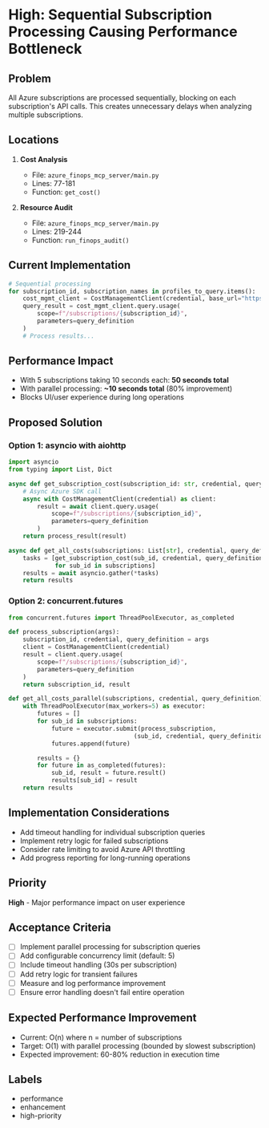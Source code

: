 # High: Sequential Subscription Processing Causing Performance Bottleneck

## Problem
All Azure subscriptions are processed sequentially, blocking on each subscription's API calls. This creates unnecessary delays when analyzing multiple subscriptions.

## Locations
1. **Cost Analysis**
   - File: `azure_finops_mcp_server/main.py`
   - Lines: 77-181
   - Function: `get_cost()`

2. **Resource Audit**
   - File: `azure_finops_mcp_server/main.py`
   - Lines: 219-244
   - Function: `run_finops_audit()`

## Current Implementation
```python
# Sequential processing
for subscription_id, subscription_names in profiles_to_query.items():
    cost_mgmt_client = CostManagementClient(credential, base_url="https://management.azure.com")
    query_result = cost_mgmt_client.query.usage(
        scope=f"/subscriptions/{subscription_id}",
        parameters=query_definition
    )
    # Process results...
```

## Performance Impact
- With 5 subscriptions taking 10 seconds each: **50 seconds total**
- With parallel processing: **~10 seconds total** (80% improvement)
- Blocks UI/user experience during long operations

## Proposed Solution

### Option 1: asyncio with aiohttp
```python
import asyncio
from typing import List, Dict

async def get_subscription_cost(subscription_id: str, credential, query_definition) -> Dict:
    # Async Azure SDK call
    async with CostManagementClient(credential) as client:
        result = await client.query.usage(
            scope=f"/subscriptions/{subscription_id}",
            parameters=query_definition
        )
    return process_result(result)

async def get_all_costs(subscriptions: List[str], credential, query_definition):
    tasks = [get_subscription_cost(sub_id, credential, query_definition)
             for sub_id in subscriptions]
    results = await asyncio.gather(*tasks)
    return results
```

### Option 2: concurrent.futures
```python
from concurrent.futures import ThreadPoolExecutor, as_completed

def process_subscription(args):
    subscription_id, credential, query_definition = args
    client = CostManagementClient(credential)
    result = client.query.usage(
        scope=f"/subscriptions/{subscription_id}",
        parameters=query_definition
    )
    return subscription_id, result

def get_all_costs_parallel(subscriptions, credential, query_definition):
    with ThreadPoolExecutor(max_workers=5) as executor:
        futures = []
        for sub_id in subscriptions:
            future = executor.submit(process_subscription,
                                   (sub_id, credential, query_definition))
            futures.append(future)

        results = {}
        for future in as_completed(futures):
            sub_id, result = future.result()
            results[sub_id] = result
    return results
```

## Implementation Considerations
- Add timeout handling for individual subscription queries
- Implement retry logic for failed subscriptions
- Consider rate limiting to avoid Azure API throttling
- Add progress reporting for long-running operations

## Priority
**High** - Major performance impact on user experience

## Acceptance Criteria
- [ ] Implement parallel processing for subscription queries
- [ ] Add configurable concurrency limit (default: 5)
- [ ] Include timeout handling (30s per subscription)
- [ ] Add retry logic for transient failures
- [ ] Measure and log performance improvement
- [ ] Ensure error handling doesn't fail entire operation

## Expected Performance Improvement
- Current: O(n) where n = number of subscriptions
- Target: O(1) with parallel processing (bounded by slowest subscription)
- Expected improvement: 60-80% reduction in execution time

## Labels
- performance
- enhancement
- high-priority
